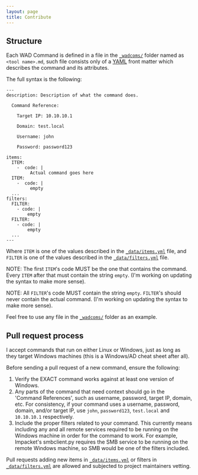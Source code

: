 ```yaml
---
layout: page
title: Contribute
---
```


## Structure

Each WAD Command is defined in a file in the [`_wadcoms/`] folder named as `<tool name>.md`, such file consists only of a [YAML] front matter which describes the command and its attributes.

The full syntax is the following:

```
---
description: Description of what the command does.

  Command Reference:

  	Target IP: 10.10.10.1

  	Domain: test.local

  	Username: john

  	Password: password123

items:
  ITEM:
    -  code: |
         Actual command goes here
  ITEM:
    -  code: |
         empty
  ...
filters:
  FILTER:
    - code: |
        empty
  FILTER:
    - code: |
        empty
  ...
---
```

Where `ITEM` is one of the values described in the [`_data/items.yml`] file, and `FILTER` is one of the values described in the [`_data/filters.yml`] file. 

NOTE: The first `ITEM`'s code MUST be the one that contains the command. Every `ITEM` after that must contain the string `empty`. (I'm working on updating the syntax to make more sense).

NOTE: All `FILTER`'s code MUST contain the string `empty`. `FILTER`'s should never contain the actual command. (I'm working on updating the syntax to make more sense).

Feel free to use any file in the [`_wadcoms/`] folder as an example.

## Pull request process

I accept commands that run on either Linux or Windows, just as long as they target Windows machines (this is a Windows/AD cheat sheet after all). 

Before sending a pull request of a new command, ensure the following:

1. Verify the EXACT command works against at least one version of Windows.
2. Any parts of the command that need context should go in the 'Command References', such as username, password, target IP, domain, etc. For consistency, if your command uses a username, password, domain, and/or target IP, use `john`, `password123`, `test.local` and `10.10.10.1` respectively.
3. Include the proper filters related to your command. This currently means including any and all remote services required to be running on the Windows machine in order for the command to work. For example, Impacket's smbclient.py requires the SMB service to be running on the remote Windows machine, so SMB would be one of the filters included.

Pull requests adding new items in [`_data/items.yml`] or filters in [`_data/filters.yml`] are allowed and subjected to project maintainers vetting.

[YAML]: http://yaml.org/
[`_wadcoms/`]: https://github.com/WADComs/WADComs.github.io/tree/master/_wadcoms
[`_data/filters.yml`]: https://github.com/WADComs/WADComs.github.io/blob/master/_data/filters.yml
[`_data/items.yml`]: https://github.com/WADComs/WADComs.github.io/blob/master/_data/items.yml
